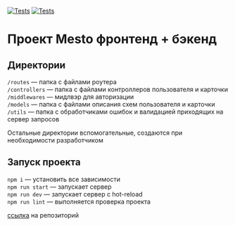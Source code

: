 [![Tests](../../actions/workflows/tests-13-sprint.yml/badge.svg)](../../actions/workflows/tests-13-sprint.yml) [![Tests](../../actions/workflows/tests-14-sprint.yml/badge.svg)](../../actions/workflows/tests-14-sprint.yml)
# Проект Mesto фронтенд + бэкенд


## Директории

`/routes` — папка с файлами роутера  
`/controllers` — папка с файлами контроллеров пользователя и карточки  
`/middlewares` — мидлвэр для авторизации      
`/models` — папка с файлами описания схем пользователя и карточки  
`/utils` — папка с обработчиками ошибок и валидацией приходящих на сервер запросов  
  
Остальные директории вспомогательные, создаются при необходимости разработчиком

## Запуск проекта  


`npm i` — установить все зависимости   
`npm run start` — запускает сервер   
`npm run dev` — запускает сервер с hot-reload  
`npm run lint` —  выполняется проверка проекта

[ссылка](https://github.com/ApostalDante/express-mesto-gha) на репозиторий   

